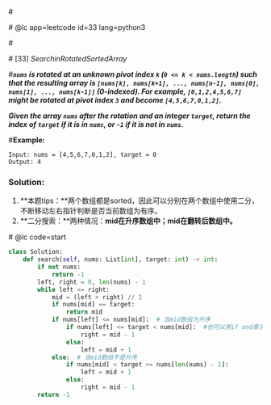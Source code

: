 \#

\# @lc app=leetcode id=33 lang=python3

\#

\# [33] $Search in Rotated Sorted Array$

\#***`nums` is rotated at an unknown pivot index `k` (`0 <= k < nums.length`) such that the resulting array is `[nums[k], nums[k+1], ..., nums[n-1], nums[0], nums[1], ..., nums[k-1]]` (0-indexed). For example, `[0,1,2,4,5,6,7]` might be rotated at pivot index `3` and become `[4,5,6,7,0,1,2]`.***

***Given the array `nums` after the rotation and an integer `target`, return the index of `target` if it is in `nums`, or `-1` if it is not in `nums`.***

#**Example:**

```
Input: nums = [4,5,6,7,0,1,2], target = 0
Output: 4
```

### Solution:

1. **本题tips：**两个数组都是sorted，因此可以分别在两个数组中使用二分，不断移动左右指针判断是否当前数组为有序。
2. **二分搜索：**两种情况：**mid在升序数组中；mid在翻转后数组中。**

\# @lc code=start

```python
class Solution:
    def search(self, nums: List[int], target: int) -> int:
        if not nums:
            return -1
        left, right = 0, len(nums) - 1
        while left <= right:
            mid = (left + right) // 2
            if nums[mid] == target:
                return mid
            if nums[left] <= nums[mid]:  # 当mid数组为升序
                if nums[left] <= target < nums[mid]:  #也可以用if and表示
                    right = mid - 1
                else:
                    left = mid + 1
            else:  # 当mid数组不是升序
                if nums[mid] < target <= nums[len(nums) - 1]:
                    left = mid + 1
                else:
                    right = mid - 1
        return -1
```

